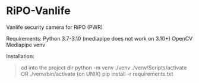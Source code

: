 # RiPO-Vanlife
Vanlife security camera for RiPO (PWR)


Requirements:
Python 3.7-3.10 (mediapipe does not work on 3.10+)
OpenCV
Mediapipe
venv

Installation: 
 > cd into the project dir
 > python -m venv ./venv
 > ./venv/Scripts/activate OR ./venv/bin/activate (on UNIX)
 > pip install -r requirements.txt

